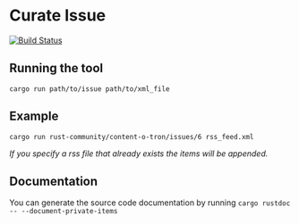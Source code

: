 # Curate Issue

[![Build Status](https://travis-ci.org/rust-community/curate-issue.svg?branch=master)](https://travis-ci.org/rust-community/curate-issue)

## Running the tool
`cargo run path/to/issue path/to/xml_file`

## Example
`cargo run rust-community/content-o-tron/issues/6 rss_feed.xml`

*If you specify a rss file that already exists the items will be appended.*

## Documentation

You can generate the source code documentation by running `cargo rustdoc -- --document-private-items`
